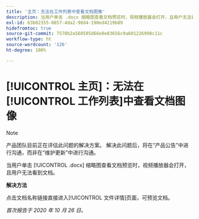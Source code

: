 ```yaml
---
title: '主页：无法在工作列表中查看文档图像'
description: 当用户单击 .docx 缩略图查看文档预览时，视频播放器会打开，且用户无法看到文档。
exl-id: 63b02355-0857-4da2-98d4-190ed4219b89
hidefromtoc: true
source-git-commit: 7570b2a560505d66e0e83656c9a601226998c11c
workflow-type: ht
source-wordcount: '126'
ht-degree: 100%

---
```


# [!UICONTROL 主页]：无法在[!UICONTROL 工作列表]中查看文档图像

>[!NOTE]
>
>产品团队目前正在评估此问题的解决方案。 解决此问题后，将在“产品公告”中进行沟通，而非在“维护更新”中进行沟通。

当用户单击 [!UICONTROL .docx] 缩略图查看文档预览时，视频播放器会打开，且用户无法看到文档。

**解决方法**

点击文档名称链接直接进入[!UICONTROL 文件详情]页面，可预览文档。

_首次报告于 2020 年 10 月 26 日。_

